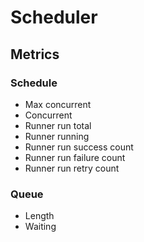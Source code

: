 # Scheduler

## Metrics

### Schedule

- Max concurrent
- Concurrent
- Runner run total
- Runner running
- Runner run success count
- Runner run failure count
- Runner run retry count

### Queue

- Length
- Waiting
